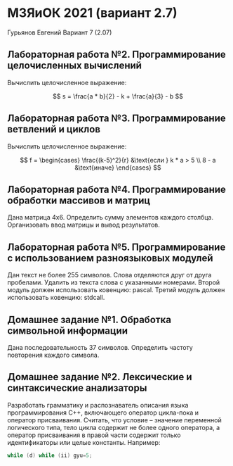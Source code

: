 # МЗЯиОК 2021 (вариант 2.7)

<style>
    img {
        background-color: white;
        padding: 10px;
        border-radius: 20px;
        transition: all 0.5s;
    }
    img:hover {
        border-radius: 10px;
        transition: all 0.5s;
    }
</style>

Гурьянов Евгений
Вариант 7 (2.07)

## Лабораторная работа №2. Программирование целочисленных вычислений

Вычислить целочисленное выражение:

$$ s = \frac{a * b}{2} - k + \frac{a}{3} - b $$

## Лабораторная работа №3. Программирование ветвлений и циклов

Вычислить целочисленное выражение:

$$ f = \begin{cases}
   \frac{(k-5)^2}{r} &\text{если } k * a > 5 \\
   8 - a &\text{иначе}
\end{cases} $$

## Лабораторная работа №4. Программирование обработки массивов и матриц

Дана матрица 4х6. Определить сумму элементов каждого столбца. Организовать ввод матрицы и вывод результатов.

## Лабораторная работа №5. Программирование с использованием разноязыковых модулей

Дан текст не более 255 символов. Слова отделяются друг от друга пробелами. Удалить из текста слова с указанными номерами.
Второй модуль должен использовать ковенцию: pascal.
Третий модуль должен использовать ковенцию: stdcall.

## Домашнее задание №1. Обработка символьной информации

Дана последовательность 37 символов. Определить частоту повторения каждого символа.

## Домашнее задание №2. Лексические и синтаксические анализаторы

Разработать грамматику и распознаватель описания языка программирования C++, включающего оператор цикла-пока и оператор присваивания. Считать, что условие – значение переменной логического типа, тело цикла содержит не более одного оператора, а оператор присваивания в правой части содержит только идентификаторы или целые константы. Например:

```c++
while (d) while (ii) gyu=5;
```
